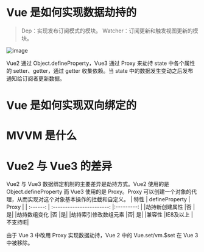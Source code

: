 # Vue 是如何实现数据劫持的

> Dep：实现发布订阅模式的模块。
> Watcher：订阅更新和触发视图更新的模块。

![image](https://github.com/yihan12/Blog/assets/44987698/97a041c8-8abb-40f1-97ff-1356c7b21650)


Vue2 通过 Object.defineProperty，Vue3 通过 Proxy 来劫持 state 中各个属性的 setter、getter，通过 getter 收集依赖。当 state 中的数据发生变动之后发布通知给订阅者更新数据。

# Vue 是如何实现双向绑定的

# MVVM 是什么

# Vue2 与 Vue3 的差异
Vue2 与 Vue3 数据绑定机制的主要差异是劫持方式。Vue2 使用的是 Object.defineProperty 而 Vue3 使用的是 Proxy。Proxy 可以创建一个对象的代理，从而实现对这个对象基本操作的拦截和自定义。
| 特性 | defineProperty | Proxy | 
| :------: | :-----------------------: |:---------: |
|劫持新创建属性	|否	|是|
|劫持数组变化	|否	|是|
|劫持索引修改数组元素	|否|	是|
|兼容性	|IE8及以上	|不支持IE|

由于 Vue 3 中改用 Proxy 实现数据劫持，Vue 2 中的 Vue.set/vm.$set 在 Vue 3 中被移除。
